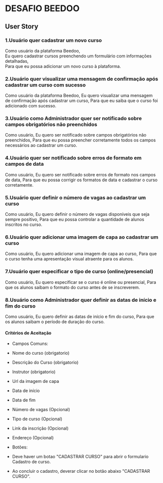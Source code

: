 
# DESAFIO BEEDOO

## User Story

### 1.Usuário quer cadastrar um novo curso

Como usuário da plataforma Beedoo,  
Eu quero cadastrar cursos preenchendo um formulário com informações detalhadas,  
Para que eu possa adicionar um novo curso à plataforma.


### 2.Usuário quer visualizar uma mensagem de confirmação após cadastrar um curso com sucesso

Como usuário da plataforma Beedoo,
Eu quero visualizar uma mensagem de confirmação após cadastrar um curso,
Para que eu saiba que o curso foi adicionado com sucesso.


### 3.Usuário como Administrador quer ser notificado sobre campos obrigatórios não preenchidos

Como usuário,
Eu quero ser notificado sobre campos obrigatórios não preenchidos,
Para que eu possa preencher corretamente todos os campos necessários ao cadastrar um curso.

### 4.Usuário quer ser notificado sobre erros de formato em campos de data

Como usuário,
Eu quero ser notificado sobre erros de formato nos campos de data,
Para que eu possa corrigir os formatos de data e cadastrar o curso corretamente.

### 5.Usuário quer definir o número de vagas ao cadastrar um curso

Como usuário,
Eu quero definir o número de vagas disponíveis que seja sempre positivo,
Para que eu possa controlar a quantidade de alunos inscritos no curso.

### 6.Usuário quer adicionar uma imagem de capa ao cadastrar um curso

Como usuário,
Eu quero adicionar uma imagem de capa ao curso,
Para que o curso tenha uma apresentação visual atraente para os alunos.

### 7.Usuário quer especificar o tipo de curso (online/presencial)

Como usuário,
Eu quero especificar se o curso é online ou presencial,
Para que os alunos saibam o formato do curso antes de se inscreverem.

### 8.Usuário como Administrador quer definir as datas de início e fim do curso

Como usuário,
Eu quero definir as datas de início e fim do curso,
Para que os alunos saibam o período de duração do curso.

#### Critérios de Aceitação
- Campos Comuns:
- Nome do curso (obrigatorio)
- Descrição do Curso (obrigatorio)
- Instrutor (obrigatorio)
- Url da imagem de capa
- Data de início
- Data de fim
- Número de vagas (Opcional)
- Tipo de curso (Opcional)
- Link da inscrição (Opcional)
- Endereço (Opcional)

- Botões:
- Deve haver um botao "CADASTRAR CURSO" para abrir o formulario Cadastro de curso.
- Ao concluir o cadastro, deverar clicar no botão abaixo "CADASTRAR CURSO".

